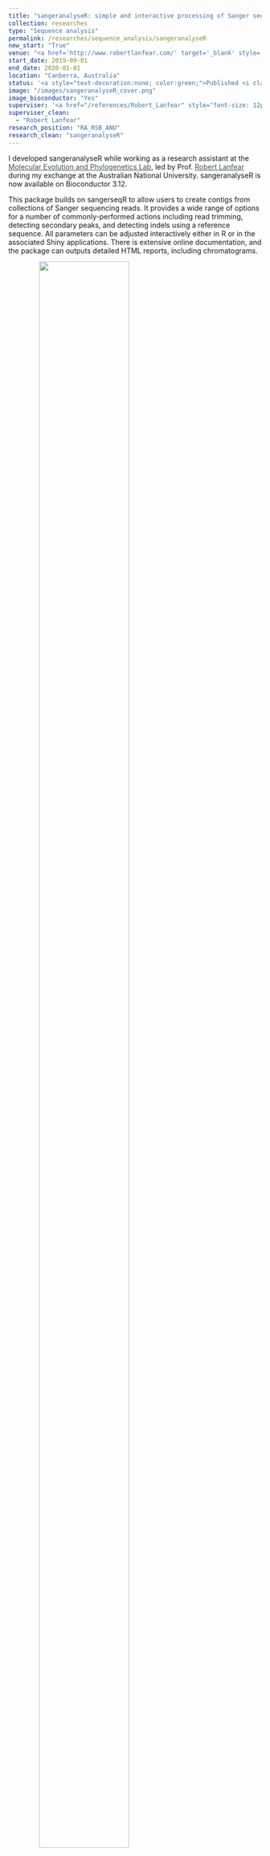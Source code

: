```yaml
---
title: "sangeranalyseR: simple and interactive processing of Sanger sequencing Data in R"
collection: researches
type: "Sequence analysis"
permalink: /researches/sequence_analysis/sangeranalyseR
new_start: "True"
venue: "<a href='http://www.robertlanfear.com/' target='_blank' style='color: inherit;'>Lanfear Lab, Division of Ecology and Evolution, Research School of Biology, Australian National University</a>"
start_date: 2019-09-01
end_date: 2020-01-01
location: "Canberra, Australia"
status: '<a style="text-decoration:none; color:green;">Published <i class="fa fa-check-circle" aria-hidden="true"></i></a> &nbsp; <a href="https://doi.org/10.1093/gbe/evab028" target="_blank"><i style="font-size: 12px; color:green">Genome Biology and Evolution</i></a>'
image: "/images/sangeranalyseR_cover.png"
image_bioconductor: "Yes"
superviser: '<a href="/references/Robert_Lanfear" style="font-size: 12px; text-decoration:none; color:#4A4F53; border-style: solid; border-color:#e3bfbf; border-radius: 10px; background-color: #e3bfbf;" target="_blank">&nbsp; Robert Lanfear &nbsp;</a>'
superviser_clean:
  - "Robert Lanfear"
research_position: "RA_RSB_ANU"
research_clean: "sangeranalyseR"
---
```


I developed sangeranalyseR while working as a research assistant at the <a target="_blank"  href="http://www.robertlanfear.com/" style="color:#4A4F53">Molecular Evolution and Phylogenetics Lab</a>, led by Prof. <a target="_blank"  href="https://biology.anu.edu.au/people/academics/robert-lanfear" style="color:#4A4F53">Robert Lanfear</a> during my exchange at the Australian National University. sangeranalyseR is now available on Bioconductor 3.12.


This package builds on sangerseqR to allow users to create contigs from collections of Sanger sequencing reads. It provides a wide range of options for a number of commonly-performed actions including read trimming, detecting secondary peaks, and detecting indels using a reference sequence. All parameters can be adjusted interactively either in R or in the associated Shiny applications. There is extensive online documentation, and the package can outputs detailed HTML reports, including chromatograms.

<figure style="text-align: center; display: inline-block;margin-top:-1px">
  <img src="/images/sangeranalyseR_figure_1.png" style="width: 90%; display: block;margin-left: auto;margin-right: auto;">
  <figcaption style="text-align: center;">The workflow of sangeranalyseR.
  </figcaption>
</figure>

---

<h2 style="color: #000f70; margin-left:-30px" > <i class="fas fa-dot-circle" style="font-size:18px;"></i> &nbsp;&nbsp;Source code & Documentation </h2>

<div>
  <div style="margin-left:30px">
    <iframe src="https://bioconductor.riken.jp/packages/3.12/bioc/html/sangeranalyseR.html" width="75%" height="300" style="display: block;" title="W3Schools Free Online Web Tutorials"></iframe>
  </div>
  <ul>
    <li><a href="https://bioconductor.org/packages/sangeranalyseR" target="_blank">sangeranalyseR <b>Bioconductor</b></a></li>
    <li><a href="https://github.com/roblanf/sangeranalyseR" target="_blank">sangeranalyseR <b>GitHub repository</b></a></li>
    <li><a href="https://sangeranalyser.readthedocs.io/" target="_blank">sangeranalyseR <b>Documentation</b></a></li>
    <li><a href="https://bioconductor.org/packages/devel/bioc/vignettes/sangeranalyseR/inst/doc/sangeranalyseR.html" target="_blank">sangeranalyseR <b>Vignettes</b></a></li>
  </ul>
</div>

---
